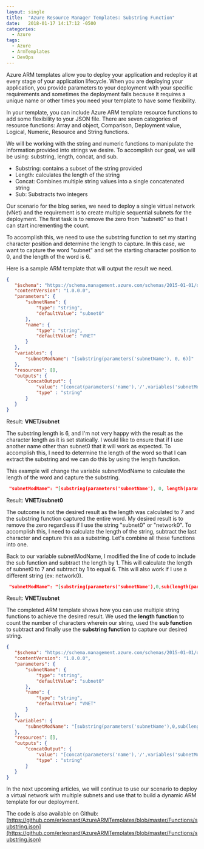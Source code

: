```yaml
---
layout: single
title:  "Azure Resource Manager Templates: Substring Function"
date:   2018-01-17 14:17:12 -0500
categories:
  - Azure
tags:
  - Azure
  - ArmTemplates
  - DevOps
---
```


Azure ARM templates allow you to deploy your application and redeploy it at every stage of your application lifecycle. When you are deploying your application, you provide parameters to your deployment with your specific requirements and sometimes the deployment fails because it requires a unique name or other times you need your template to have some flexibility.

In your template, you can include Azure ARM template resource functions to add some flexibility to your JSON file. There are seven categories of resource functions: Array and object, Comparison, Deployment value, Logical, Numeric, Resource and String functions. 

We will be working with the string and numeric functions to manipulate the information provided into strings we desire. To accomplish our goal, we will be using: substring, length, concat, and sub.

- Substring: contains a subset of the string provided
- Length: calculates the length of the string
- Concat: Combines multiple string values into a single concatenated string
- Sub: Substracts two integers

Our scenario for the blog series, we need to deploy a single virtual network (vNet) and the requirement is to create multiple sequential subnets for the deployment. The first task is to remove the zero from “subnet0” so that I can start incrementing the count.

To accomplish this, we need to use the substring function to set my starting character position and determine the length to capture. In this case, we want to capture the word "subnet" and set the starting character position to 0, and the length of the word is 6.

Here is a sample ARM template that will output the result we need.


 ```json
{
    "$schema": "https://schema.management.azure.com/schemas/2015-01-01/deploymentTemplate.json#",
    "contentVersion": "1.0.0.0",
    "parameters": {
        "subnetName": {
            "type": "string",
            "defaultValue": "subnet0"
        },
        "name": {
            "type": "string",
            "defaultValue": "VNET"
        }
    },
    "variables": {
        "subnetModName": "[substring(parameters('subnetName'), 0, 6)]"
    },
    "resources": [],
    "outputs": {
        "concatOutput": {
            "value": "[concat(parameters('name'),'/',variables('subnetModName'))]",
            "type" : "string"
        }
    }
}
 ```

Result: **VNET/subnet**

The substring length is 6, and I'm not very happy with the result as the character length as it is set statically. I would like to ensure that if I use another name other than subnet0 that it will work as expected. To accomplish this, I need to determine the length of the word so that I can extract the substring and we can do this by using the length function.

This example will change the variable subnetModName to calculate the length of the word and capture the substring.


 ```json
  "subnetModName": "[substring(parameters('subnetName'), 0, length(parameters('subnetName'))]"
 ```

Result: **VNET/subnet0**

The outcome is not the desired result as the length was calculated to 7 and the substring function captured the entire word. My desired result is to remove the zero regardless if I use the string "subnet0" or "network0". To accomplish this, I need to calculate the length of the string, subtract the last character and capture this as a substring. Let's combine all these functions into one.

Back to our variable subnetModName, I modified the line of code to include the sub function and subtract the length by 1. This will calculate the length of subnet0 to 7 and subtract by 1 to equal 6. This will also work if I use a different string (ex: network0).


 ```json
  "subnetModName": "[substring(parameters('subnetName'),0,sub(length(parameters('subnetName')), 1))]"
 ```

 Result: **VNET/subnet**

The completed ARM template shows how you can use multiple string functions to achieve the desired result. We used the **length function** to count the number of characters wherein our string, used the **sub function** to subtract and finally use the **substring function** to capture our desired string.

 ```json
 {
    "$schema": "https://schema.management.azure.com/schemas/2015-01-01/deploymentTemplate.json#",
    "contentVersion": "1.0.0.0",
    "parameters": {
        "subnetName": {
            "type": "string",
            "defaultValue": "subnet0"
        },
        "name": {
            "type": "string",
            "defaultValue": "VNET"
        }
    },
    "variables": {
        "subnetModName": "[substring(parameters('subnetName'),0,sub(length(parameters('subnetName')), 1))]"
    },
    "resources": [],
    "outputs": {
        "concatOutput": {
            "value": "[concat(parameters('name'),'/',variables('subnetModName'))]",
            "type" : "string"
        }
    }
}
```
In the next upcoming articles, we will continue to use our scenario to deploy a virtual network with multiple subnets and use that to build a dynamic ARM template for our deployment.

The code is also available on Github: [https://github.com/erleonard/AzureARMTemplates/blob/master/Functions/substring.json](https://github.com/erleonard/AzureARMTemplates/blob/master/Functions/substring.json)